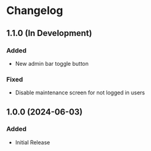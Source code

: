 # Changelog

## 1.1.0 (In Development)

### Added

- New admin bar toggle button

### Fixed

- Disable maintenance screen for not logged in users

## 1.0.0 (2024-06-03)

### Added

- Initial Release
